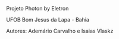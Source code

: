 Projeto Photon by Eletron 

UFOB Bom Jesus da Lapa - Bahia

Autores: Ademário Carvalho e Isaias Vlaskz

